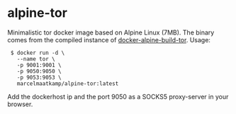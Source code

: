 # alpine-tor

Minimalistic tor docker image based on Alpine Linux (7MB). The binary comes from the compiled instance of [docker-alpine-build-tor](https://github.com/marcelmaatkamp/docker-alpine-build-tor). Usage:
```
 $ docker run -d \
   --name tor \
   -p 9001:9001 \
   -p 9050:9050 \
   -p 9053:9053 \
   marcelmaatkamp/alpine-tor:latest
```

Add the dockerhost ip and the port 9050 as a SOCKS5 proxy-server in your browser.

